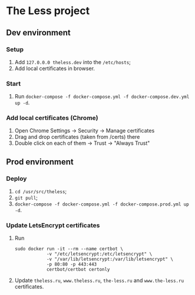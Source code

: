 # The Less project

## Dev environment

### Setup

1. Add `127.0.0.0 theless.dev` into the `/etc/hosts`;
2. Add local certificates in browser.

### Start

1. Run `docker-compose -f docker-compose.yml -f docker-compose.dev.yml up -d`.

### Add local certificates (Chrome)

1. Open Chrome Settings -> Security -> Manage certificates
2. Drag and drop certificates (taken from /certs) there
3. Double click on each of them -> Trust -> "Always Trust"

## Prod environment

### Deploy

1. `cd /usr/src/theless`;
2. `git pull`;
3. `docker-compose -f docker-compose.yml -f docker-compose.prod.yml up -d`.

### Update LetsEncrypt certificates

1. Run
    ```
    sudo docker run -it --rm --name certbot \
                -v "/etc/letsencrypt:/etc/letsencrypt" \
                -v "/var/lib/letsencrypt:/var/lib/letsencrypt" \
                -p 80:80 -p 443:443
                certbot/certbot certonly
    ```
2. Update `theless.ru`, `www.theless.ru`, `the-less.ru` and `www.the-less.ru` certificates.
